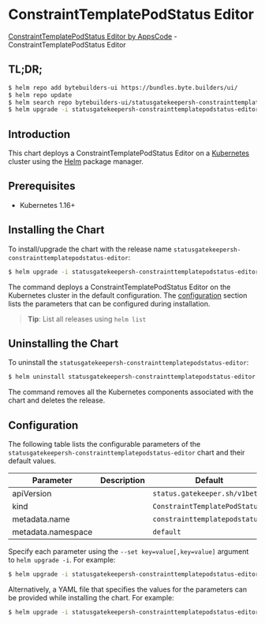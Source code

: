 # ConstraintTemplatePodStatus Editor

[ConstraintTemplatePodStatus Editor by AppsCode](https://byte.builders) - ConstraintTemplatePodStatus Editor

## TL;DR;

```bash
$ helm repo add bytebuilders-ui https://bundles.byte.builders/ui/
$ helm repo update
$ helm search repo bytebuilders-ui/statusgatekeepersh-constrainttemplatepodstatus-editor --version=v0.4.15
$ helm upgrade -i statusgatekeepersh-constrainttemplatepodstatus-editor bytebuilders-ui/statusgatekeepersh-constrainttemplatepodstatus-editor -n default --create-namespace --version=v0.4.15
```

## Introduction

This chart deploys a ConstraintTemplatePodStatus Editor on a [Kubernetes](http://kubernetes.io) cluster using the [Helm](https://helm.sh) package manager.

## Prerequisites

- Kubernetes 1.16+

## Installing the Chart

To install/upgrade the chart with the release name `statusgatekeepersh-constrainttemplatepodstatus-editor`:

```bash
$ helm upgrade -i statusgatekeepersh-constrainttemplatepodstatus-editor bytebuilders-ui/statusgatekeepersh-constrainttemplatepodstatus-editor -n default --create-namespace --version=v0.4.15
```

The command deploys a ConstraintTemplatePodStatus Editor on the Kubernetes cluster in the default configuration. The [configuration](#configuration) section lists the parameters that can be configured during installation.

> **Tip**: List all releases using `helm list`

## Uninstalling the Chart

To uninstall the `statusgatekeepersh-constrainttemplatepodstatus-editor`:

```bash
$ helm uninstall statusgatekeepersh-constrainttemplatepodstatus-editor -n default
```

The command removes all the Kubernetes components associated with the chart and deletes the release.

## Configuration

The following table lists the configurable parameters of the `statusgatekeepersh-constrainttemplatepodstatus-editor` chart and their default values.

|     Parameter      | Description |                  Default                  |
|--------------------|-------------|-------------------------------------------|
| apiVersion         |             | <code>status.gatekeeper.sh/v1beta1</code> |
| kind               |             | <code>ConstraintTemplatePodStatus</code>  |
| metadata.name      |             | <code>constrainttemplatepodstatus</code>  |
| metadata.namespace |             | <code>default</code>                      |


Specify each parameter using the `--set key=value[,key=value]` argument to `helm upgrade -i`. For example:

```bash
$ helm upgrade -i statusgatekeepersh-constrainttemplatepodstatus-editor bytebuilders-ui/statusgatekeepersh-constrainttemplatepodstatus-editor -n default --create-namespace --version=v0.4.15 --set apiVersion=status.gatekeeper.sh/v1beta1
```

Alternatively, a YAML file that specifies the values for the parameters can be provided while
installing the chart. For example:

```bash
$ helm upgrade -i statusgatekeepersh-constrainttemplatepodstatus-editor bytebuilders-ui/statusgatekeepersh-constrainttemplatepodstatus-editor -n default --create-namespace --version=v0.4.15 --values values.yaml
```
